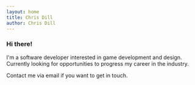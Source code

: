 ```yaml
---
layout: home
title: Chris Dill
author: Chris Dill
---
```


### **Hi there!**
I'm a software developer interested in game development and design. Currently looking for opportunities to progress my career in the industry.

Contact me via email if you want to get in touch.
